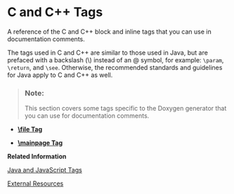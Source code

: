 <!-- loio8b4b0d28455945cc8cef2182467e8cac -->

# C and C++ Tags

A reference of the C and C++ block and inline tags that you can use in documentation comments.



The tags used in C and C++ are similar to those used in Java, but are prefaced with a backslash \(\\\) instead of an @ symbol, for example: `\param`, `\return`, and `\see`. Otherwise, the recommended standards and guidelines for Java apply to C and C++ as well.

> ### Note:  
> This section covers some tags specific to the Doxygen generator that you can use for documentation comments.

-   **[\\file Tag](file-tag-5a8aea9.md)**  

-   **[\\mainpage Tag](mainpage-tag-972b698.md)**  


**Related Information**  


[Java and JavaScript Tags](java-and-javascript-tags-6d32db8.md "A reference of the most commonly used Java and JavaScript block and inline tags that you can use in your documentation comments.")

[External Resources](../external-resources-e019255.md "A collection of links to useful external resources relevant for the topics addressed in this document.")

